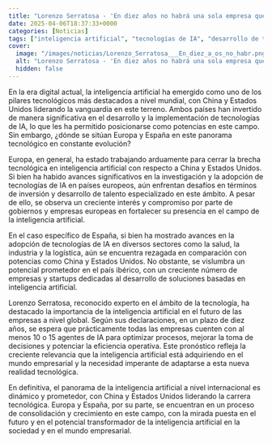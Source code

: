 ```yaml
---
title: "Lorenzo Serratosa - 'En diez años no habrá una sola empresa que no tenga 10 o 15 agentes de IA'"
date: 2025-04-06T18:37:33+0000
categories: [Noticias]
tags: ["inteligencia artificial", "tecnologías de IA", "desarrollo de talento", "empresas europeas", "soluciones basadas en inteligencia artificial", "agentes de IA", "eficiencia operativa."]
cover:
  image: "/images/noticias/Lorenzo_Serratosa___En_diez_a_os_no_habr.png"
  alt: "Lorenzo Serratosa - 'En diez años no habrá una sola empresa que no tenga 10 o 15 agentes de IA'"
  hidden: false
---
```


En la era digital actual, la inteligencia artificial ha emergido como uno de los pilares tecnológicos más destacados a nivel mundial, con China y Estados Unidos liderando la vanguardia en este terreno. Ambos países han invertido de manera significativa en el desarrollo y la implementación de tecnologías de IA, lo que les ha permitido posicionarse como potencias en este campo. Sin embargo, ¿dónde se sitúan Europa y España en este panorama tecnológico en constante evolución?

Europa, en general, ha estado trabajando arduamente para cerrar la brecha tecnológica en inteligencia artificial con respecto a China y Estados Unidos. Si bien ha habido avances significativos en la investigación y la adopción de tecnologías de IA en países europeos, aún enfrentan desafíos en términos de inversión y desarrollo de talento especializado en este ámbito. A pesar de ello, se observa un creciente interés y compromiso por parte de gobiernos y empresas europeas en fortalecer su presencia en el campo de la inteligencia artificial.

En el caso específico de España, si bien ha mostrado avances en la adopción de tecnologías de IA en diversos sectores como la salud, la industria y la logística, aún se encuentra rezagada en comparación con potencias como China y Estados Unidos. No obstante, se vislumbra un potencial prometedor en el país ibérico, con un creciente número de empresas y startups dedicadas al desarrollo de soluciones basadas en inteligencia artificial.

Lorenzo Serratosa, reconocido experto en el ámbito de la tecnología, ha destacado la importancia de la inteligencia artificial en el futuro de las empresas a nivel global. Según sus declaraciones, en un plazo de diez años, se espera que prácticamente todas las empresas cuenten con al menos 10 o 15 agentes de IA para optimizar procesos, mejorar la toma de decisiones y potenciar la eficiencia operativa. Este pronóstico refleja la creciente relevancia que la inteligencia artificial está adquiriendo en el mundo empresarial y la necesidad imperante de adaptarse a esta nueva realidad tecnológica.

En definitiva, el panorama de la inteligencia artificial a nivel internacional es dinámico y prometedor, con China y Estados Unidos liderando la carrera tecnológica. Europa y España, por su parte, se encuentran en un proceso de consolidación y crecimiento en este campo, con la mirada puesta en el futuro y en el potencial transformador de la inteligencia artificial en la sociedad y en el mundo empresarial.
